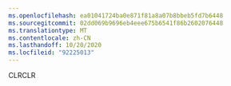 ```yaml
---
ms.openlocfilehash: ea01041724ba0e871f81a8a07b8bbeb5fd7b6448
ms.sourcegitcommit: 02dd069b9696eb4eee675b6541f86b2602076448
ms.translationtype: MT
ms.contentlocale: zh-CN
ms.lasthandoff: 10/20/2020
ms.locfileid: "92225013"
---
```

<span data-ttu-id="cd0e3-101">CLR</span><span class="sxs-lookup"><span data-stu-id="cd0e3-101">CLR</span></span>